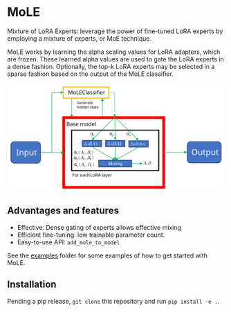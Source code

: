 # MoLE
Mixture of LoRA Experts: leverage the power of fine-tuned LoRA experts by employing a mixture of experts, or MoE technique.

MoLE works by learning the alpha scaling values for LoRA adapters, which are frozen. These learned alpha values are used to
gate the LoRA experts in a dense fashion. Optionally, the top-k LoRA experts may be selected in a sparse fashion based on the 
output of the MoLE classifier.

<img alt="MoLE architecture" src="res/architecture.svg">

## Advantages and features
- Effective: Dense gating of experts allows effective mixing
- Efficient fine-tuning: low trainable parameter count.
- Easy-to-use API: `add_mole_to_model`

See the [examples](examples) folder for some examples of how to get started with MoLE.

## Installation
Pending a pip release, `git clone` this repository and run `pip install -e .`.
